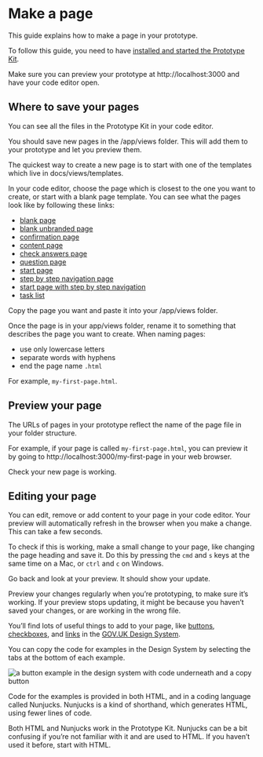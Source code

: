# Make a page

This guide explains how to make a page in your prototype.

To follow this guide, you need to have [installed and started the Prototype Kit](/docs/get-started).

Make sure you can preview your prototype at http://localhost:3000 and have your code editor open.

## Where to save your pages

You can see all the files in the Prototype Kit in your code editor.

You should save new pages in the /app/views folder. This will add them to your prototype and let you preview them. 

The quickest way to create a new page is to start with one of the templates which live in docs/views/templates. 

In your code editor, choose the page which is closest to the one you want to create, or start with a blank page template. You can see what the pages look like by following these links:

- [blank page](/docs/templates/blank-govuk)
- [blank unbranded page](/docs/templates/blank-unbranded)
- [confirmation page](/docs/templates/confirmation)
- [content page](/docs/templates/content)
- [check answers page](/docs/templates/check-your-answers)
- [question page](/docs/templates/question)
- [start page](/docs/templates/start)
- [step by step navigation page](/docs/templates/step-by-step-navigation)
- [start page with step by step navigation](/docs/templates/start-with-step-by-step)
- [task list](/docs/templates/task-list)

Copy the page you want and paste it into your /app/views folder. 

Once the page is in your app/views folder, rename it to something that describes the page you want to create. When naming pages: 

- use only lowercase letters 
- separate words with hyphens
- end the page name `.html` 

For example, `my-first-page.html`.

## Preview your page

The URLs of pages in your prototype reflect the name of the page file in your folder structure. 

For example, if your page is called  `my-first-page.html`, you can preview it by going to http://localhost:3000/my-first-page in your web browser.

Check your new page is working.

## Editing your page

You can edit, remove or add content to your page in your code editor. Your preview will automatically refresh in the browser when you make a change. This can take a few seconds.

To check if this is working, make a small change to your page, like changing the page heading and save it. Do this by pressing the `cmd` and `s` keys at the same time on a Mac, or `ctrl` and `c` on Windows.

Go back and look at your preview. It should show your update. 

Preview your changes regularly when you’re prototyping, to make sure it’s working. If your preview stops updating, it might be because you haven’t saved your changes, or are working in the wrong file.

You’ll find lots of useful things to add to your page, like [buttons](https://kit_docs_prototype--govuk-design-system-preview.netlify.com/components/button/), [checkboxes](https://kit_docs_prototype--govuk-design-system-preview.netlify.com/components/checkboxes/), and [links](https://kit_docs_prototype--govuk-design-system-preview.netlify.com/styles/typography/#links) in the [GOV.UK Design System](https://kit_docs_prototype--govuk-design-system-preview.netlify.com/).

You can copy the code for examples in the Design System by selecting the tabs at the bottom of each example. 

![a button example in the design system with code underneath and a copy button](/public/images/docs/button-example-design-system.png)

Code for the examples is provided in both HTML, and in a coding language called Nunjucks.
Nunjucks is a kind of shorthand, which generates HTML, using fewer lines of code. 

Both HTML and Nunjucks work in the Prototype Kit. Nunjucks can be a bit confusing if you’re not familiar with it and are used to HTML. If you haven’t used it before, start with HTML. 

